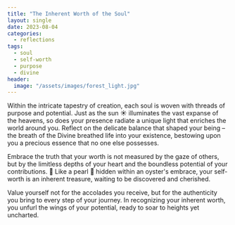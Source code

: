 ```yaml
---
title: "The Inherent Worth of the Soul"
layout: single
date: 2023-08-04
categories:
  - reflections
tags:
  - soul
  - self-worth
  - purpose
  - divine
header:
  image: "/assets/images/forest_light.jpg"
---
```


Within the intricate tapestry of creation, each soul is woven with threads of purpose and potential. Just as the sun ☀️ illuminates the vast expanse of the heavens, so does your presence radiate a unique light that enriches the world around you. Reflect on the delicate balance that shaped your being – the breath of the Divine breathed life into your existence, bestowing upon you a precious essence that no one else possesses.

Embrace the truth that your worth is not measured by the gaze of others, but by the limitless depths of your heart and the boundless potential of your contributions. 💖 Like a pearl 💎 hidden within an oyster's embrace, your self-worth is an inherent treasure, waiting to be discovered and cherished.

Value yourself not for the accolades you receive, but for the authenticity you bring to every step of your journey. In recognizing your inherent worth, you unfurl the wings of your potential, ready to soar to heights yet uncharted.
